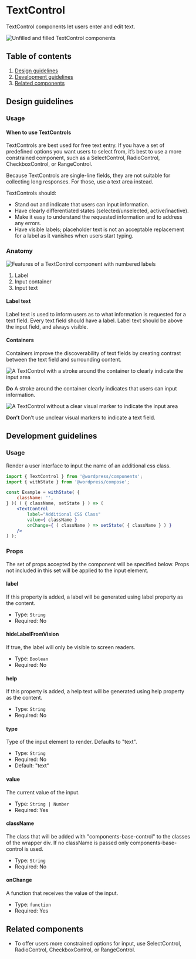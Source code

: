 # TextControl
TextControl components let users enter and edit text.

![Unfilled and filled TextControl components](https://make.wordpress.org/design/files/2019/03/TextControl.png)

## Table of contents

1. [Design guidelines](#design-guidelines)
2. [Development guidelines](#development-guidelines)
3. [Related components](#related-components)

## Design guidelines

### Usage

#### When to use TextControls

TextControls are best used for free text entry. If you have a set of predefined options you want users to select from, it’s best to use a more constrained component, such as a SelectControl, RadioControl, CheckboxControl, or RangeControl.

Because TextControls are single-line fields, they are not suitable for collecting long responses. For those, use a text area instead.

TextControls should:

- Stand out and indicate that users can input information.
- Have clearly differentiated states (selected/unselected, active/inactive).
- Make it easy to understand the requested information and to address any errors.
- Have visible labels; placeholder text is not an acceptable replacement for a label as it vanishes when users start typing.

### Anatomy

![Features of a TextControl component with numbered labels](https://make.wordpress.org/design/files/2019/03/TextControl-Anatomy.png)

1. Label
2. Input container
3. Input text

#### Label text
Label text is used to inform users as to what information is requested for a text field. Every text field should have a label. Label text should be above the input field, and always visible.

#### Containers
Containers improve the discoverability of text fields by creating contrast between the text field and surrounding content.

![A TextControl with a stroke around the container to clearly indicate the input area](https://make.wordpress.org/design/files/2019/03/TextControl-Do.png)

**Do**
A stroke around the container clearly indicates that users can input information.

![A TextControl without a clear visual marker to indicate the input area](https://make.wordpress.org/design/files/2019/03/TextControl-Dont.png)

**Don’t**
Don’t use unclear visual markers to indicate a text field.

## Development guidelines

### Usage

Render a user interface to input the name of an additional css class.

<!-- wp:docs/sandbox { "name": "text-control" } -->
```jsx
import { TextControl } from '@wordpress/components';
import { withState } from '@wordpress/compose';

const Example = withState( {
	className: '',
} )( ( { className, setState } ) => (
	<TextControl
		label="Additional CSS Class"
		value={ className }
		onChange={ ( className ) => setState( { className } ) }
	/>
) );
```
<!-- /wp:docs/sandbox -->

### Props

The set of props accepted by the component will be specified below.
Props not included in this set will be applied to the input element.

#### label
If this property is added, a label will be generated using label property as the content.

- Type: `String`
- Required: No

#### hideLabelFromVision
If true, the label will only be visible to screen readers.

- Type: `Boolean`
- Required: No

#### help
If this property is added, a help text will be generated using help property as the content.

- Type: `String`
- Required: No

#### type
Type of the input element to render. Defaults to "text".

- Type: `String`
- Required: No
- Default: "text"

#### value
The current value of the input.

- Type: `String | Number`
- Required: Yes

#### className
The class that will be added with "components-base-control" to the classes of the wrapper div.
If no className is passed only components-base-control is used.

- Type: `String`
- Required: No

#### onChange
A function that receives the value of the input.

- Type: `function`
- Required: Yes

## Related components
- To offer users more constrained options for input, use SelectControl, RadioControl, CheckboxControl, or RangeControl.
